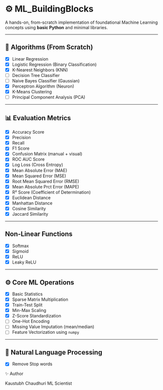 # ⚙️ ML_BuildingBlocks

A hands-on, from-scratch implementation of foundational Machine Learning concepts using **basic Python** and minimal libraries.

---

## 🧠 Algorithms (From Scratch)

- [x] Linear Regression
- [x] Logistic Regression (Binary Classification)
- [x] K-Nearest Neighbors (KNN)
- [ ] Decision Tree Classifier
- [ ] Naive Bayes Classifier (Gaussian)
- [x] Perceptron Algorithm (Neuron)
- [x] K-Means Clustering
- [ ] Principal Component Analysis (PCA)

---

## 📊 Evaluation Metrics

- [x] Accuracy Score
- [x] Precision
- [x] Recall
- [x] F1 Score
- [x] Confusion Matrix (manual + visual)
- [x] ROC AUC Score
- [x] Log Loss (Cross Entropy)
- [x] Mean Absolute Error (MAE)
- [x] Mean Squared Error (MSE)
- [x] Root Mean Squared Error (RMSE)
- [x] Mean Absolute Prct Error (MAPE)
- [x] R² Score (Coefficient of Determination)
- [x] Euclidean Distance
- [x] Manhattan Distance
- [x] Cosine Similarity
- [x] Jaccard Similarity

---

## Non-Linear Functions

- [x] Softmax
- [x] Sigmoid
- [x] ReLU
- [x] Leaky ReLU

---

## ⚙️ Core ML Operations

- [x] Basic Statistics
- [x] Sparse Matrix Multiplication
- [x] Train-Test Split
- [x] Min-Max Scaling
- [x] Z-Score Standardization
- [ ] One-Hot Encoding
- [ ] Missing Value Imputation (mean/median)
- [ ] Feature Vectorization using `numpy`

---

## 💬 Natural Language Processing

- [X] Remove Stop words

✨ Author

Kaustubh Chaudhuri
ML Scientist

